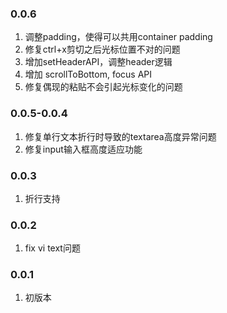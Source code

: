 <!--
 * @Author: chenzhongsheng
 * @Date: 2025-01-14 23:54:49
 * @Description: Coding something
-->
### 0.0.6

1. 调整padding，使得可以共用container padding
2. 修复ctrl+x剪切之后光标位置不对的问题
3. 增加setHeaderAPI，调整header逻辑
4. 增加 scrollToBottom, focus API
5. 修复偶现的粘贴不会引起光标变化的问题

### 0.0.5-0.0.4

1. 修复单行文本折行时导致的textarea高度异常问题
2. 修复input输入框高度适应功能

### 0.0.3

1. 折行支持

### 0.0.2

1. fix vi text问题
   
### 0.0.1

1. 初版本